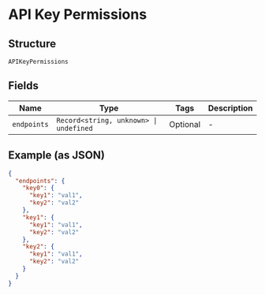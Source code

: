 
# API Key Permissions

## Structure

`APIKeyPermissions`

## Fields

| Name | Type | Tags | Description |
|  --- | --- | --- | --- |
| `endpoints` | `Record<string, unknown> \| undefined` | Optional | - |

## Example (as JSON)

```json
{
  "endpoints": {
    "key0": {
      "key1": "val1",
      "key2": "val2"
    },
    "key1": {
      "key1": "val1",
      "key2": "val2"
    },
    "key2": {
      "key1": "val1",
      "key2": "val2"
    }
  }
}
```

